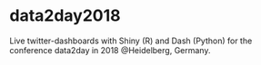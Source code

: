 # data2day2018
Live twitter-dashboards with Shiny (R) and Dash (Python) for the conference data2day in 2018 @Heidelberg, Germany.
